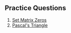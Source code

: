 ## Practice Questions

1. [Set Matrix Zeros](https://leetcode.com/problems/set-matrix-zeroes/description/)
2. [Pascal's Triangle](https://leetcode.com/problems/pascals-triangle/description/)
